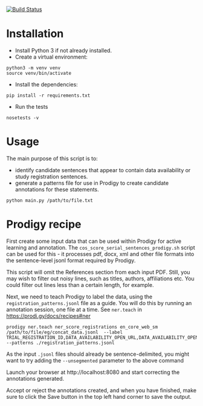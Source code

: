 [![Build Status](https://travis-ci.org/philgooch/score-enrichments.svg)](https://travis-ci.org/philgooch/score-enrichments)

# Installation

- Install Python 3 if not already installed.
- Create a virtual environment:

```
python3 -m venv venv
source venv/bin/activate
```

- Install the dependencies:

```
pip install -r requirements.txt
```

- Run the tests

```
nosetests -v
```

# Usage

The main purpose of this script is to:
- identify candidate sentences that appear to contain data availability or study registration sentences.
- generate a patterns file for use in Prodigy to create candidate annotations for these statements.

```
python main.py /path/to/file.txt
```


# Prodigy recipe

First create some input data that can be used within Prodigy for active learning and annotation.
The `cos_score_serial_sentences_prodigy.sh` script can be used for this - it processes pdf, docx, xml 
and other file formats into the sentence-level jsonl format required by Prodigy.

This script will omit the References section from each input PDF. 
Still, you may wish to filter out noisy lines, such as titles, authors, affiliations etc.
You could filter out lines less than a certain length, for example.

Next, we need to teach Prodigy to label the data, using the `registration_patterns.jsonl` file as a guide.
You will do this by running an annotation session, one file at a time.
See `ner.teach` in https://prodi.gy/docs/recipes#ner

```
prodigy ner.teach ner_score_registrations en_core_web_sm /path/to/file/eg/concat_data.jsonl  --label TRIAL_REGISTRATION_ID,DATA_AVAILABILITY_OPEN_URL,DATA_AVAILABILITY_OPEN_SUPPLEMENT,DATA_AVAILABILITY_CLOSED --patterns ./registration_patterns.jsonl
```

As the input `.jsonl` files should already be sentence-delimited, 
you might want to try adding the `--unsegmented` parameter to the above command

Launch your browser at http://localhost:8080 and start correcting the annotations generated.

Accept or reject the annotations created, and when you have finished, 
make sure to click the Save button in the top left hand corner to save the output.
